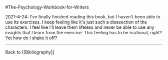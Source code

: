 #The-Psychology-Workbook-for-Writers

2021-4-24:  I've finally finished reading this book, but I haven't been able to use its exercises.  I keep feeling like it's just such a disseection of the characters.  I feel like I'll leave them lifeless and never be able to use any insights that I learn from the exercise.  This feeling has to be irrational, right?  Yet how do I shake it off?

---
Back to [[Bibliography]]